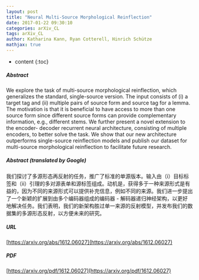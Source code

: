 ```yaml
---
layout: post
title: "Neural Multi-Source Morphological Reinflection"
date: 2017-01-22 09:30:10
categories: arXiv_CL
tags: arXiv_CL
author: Katharina Kann, Ryan Cotterell, Hinrich Schütze
mathjax: true
---
```


* content
{:toc}

##### Abstract
We explore the task of multi-source morphological reinflection, which generalizes the standard, single-source version. The input consists of (i) a target tag and (ii) multiple pairs of source form and source tag for a lemma. The motivation is that it is beneficial to have access to more than one source form since different source forms can provide complementary information, e.g., different stems. We further present a novel extension to the encoder- decoder recurrent neural architecture, consisting of multiple encoders, to better solve the task. We show that our new architecture outperforms single-source reinflection models and publish our dataset for multi-source morphological reinflection to facilitate future research.

##### Abstract (translated by Google)
我们探讨了多源形态再反射的任务，推广了标准的单源版本。输入由（i）目标标签和（ii）引理的多对源表单和源标签组成。动机是，获得多于一种来源形式是有益的，因为不同的来源形式可以提供补充信息，例如不同的来源。我们进一步提出了一个新颖的扩展到由多个编码器组成的编码器 - 解码器递归神经架构，以更好地解决任务。我们表明，我们的新架构胜过单一来源的反射模型，并发布我们的数据集的多源形态反射，以方便未来的研究。

##### URL
[https://arxiv.org/abs/1612.06027](https://arxiv.org/abs/1612.06027)

##### PDF
[https://arxiv.org/pdf/1612.06027](https://arxiv.org/pdf/1612.06027)

